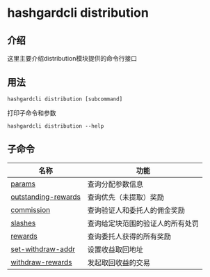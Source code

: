 # hashgardcli distribution 

## 介绍

这里主要介绍distribution模块提供的命令行接口

## 用法

```
hashgardcli distribution [subcommand]
```

打印子命令和参数

```
hashgardcli distribution --help
```

## 子命令

| 名称                            | 功能                                                   |
| --------------------------------| --------------------------------------------------------------|
| [params](params.md)  | 查询分配参数信息 |
| [outstanding-rewards](outstanding-rewards.md)  | 查询优先（未提取）奖励 |
| [commission](commission.md)  | 查询验证人和委托人的佣金奖励 |
| [slashes](slashes.md)  | 查询给定块范围的验证人的所有处罚 |
| [rewards](rewards.md)  | 查询委托人获得的所有奖励 |
| [set-withdraw-addr](set-withdraw-address.md)  | 设置收益取回地址 |
| [withdraw-rewards](withdraw-rewards.md) | 发起取回收益的交易 |
